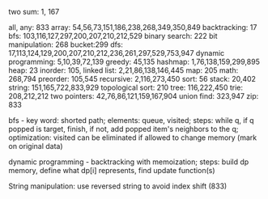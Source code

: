 two sum: 1, 167


all, any: 833
array: 54,56,73,151,186,238,268,349,350,849
backtracking: 17
bfs: 103,116,127,297,200,207,210,212,529
binary search:  222
bit manipulation: 268
bucket:299
dfs: 17,113,124,129,200,207,210,212,236,261,297,529,753,947
dynamic programming: 5,10,39,72,139
greedy: 45,135
hashmap: 1,76,138,159,299,895
heap: 23
inorder: 105,
linked list: 2,21,86,138,146,445
map: 205
math: 268,794
preorder: 105,545
recursive: 2,116,273,450
sort: 56
stack: 20,402
string: 151,165,722,833,929
topological sort: 210
tree: 116,222,450
trie: 208,212,212
two pointers: 42,76,86,121,159,167,904
union find: 323,947
zip: 833


bfs - key word: shorted path; elements: queue, visited; steps: while q, if q popped is target, finish, if not, add popped item's neighbors to the q; optimization: visited can be eliminated if allowed to change memory (mark on original data)

dynamic programming -
backtracking with memoization; steps: build dp memory, define what dp[i] represents, find update function(s)

String manipulation:
use reversed string to avoid index shift (833)